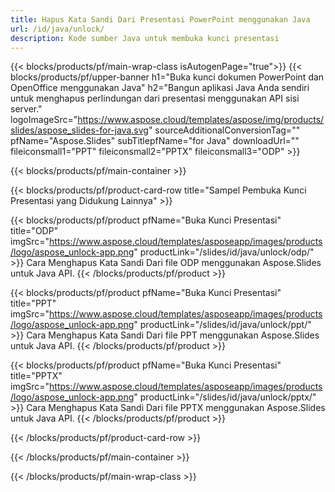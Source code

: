 ```yaml
---
title: Hapus Kata Sandi Dari Presentasi PowerPoint menggunakan Java
url: /id/java/unlock/
description: Kode sumber Java untuk membuka kunci presentasi
---
```


{{< blocks/products/pf/main-wrap-class isAutogenPage="true">}}
{{< blocks/products/pf/upper-banner h1="Buka kunci dokumen PowerPoint dan OpenOffice menggunakan Java" h2="Bangun aplikasi Java Anda sendiri untuk menghapus perlindungan dari presentasi menggunakan API sisi server." logoImageSrc="https://www.aspose.cloud/templates/aspose/img/products/slides/aspose_slides-for-java.svg" sourceAdditionalConversionTag="" pfName="Aspose.Slides" subTitlepfName="for Java" downloadUrl="" fileiconsmall1="PPT" fileiconsmall2="PPTX" fileiconsmall3="ODP" >}}

{{< blocks/products/pf/main-container >}}

{{< blocks/products/pf/product-card-row title="Sampel Pembuka Kunci Presentasi yang Didukung Lainnya" >}}

{{< blocks/products/pf/product pfName="Buka Kunci Presentasi" title="ODP" imgSrc="https://www.aspose.cloud/templates/asposeapp/images/products/logo/aspose_unlock-app.png" productLink="/slides/id/java/unlock/odp/" >}}
Cara Menghapus Kata Sandi Dari file ODP menggunakan Aspose.Slides untuk Java API.
{{< /blocks/products/pf/product >}}

{{< blocks/products/pf/product pfName="Buka Kunci Presentasi" title="PPT" imgSrc="https://www.aspose.cloud/templates/asposeapp/images/products/logo/aspose_unlock-app.png" productLink="/slides/id/java/unlock/ppt/" >}}
Cara Menghapus Kata Sandi Dari file PPT menggunakan Aspose.Slides untuk Java API.
{{< /blocks/products/pf/product >}}

{{< blocks/products/pf/product pfName="Buka Kunci Presentasi" title="PPTX" imgSrc="https://www.aspose.cloud/templates/asposeapp/images/products/logo/aspose_unlock-app.png" productLink="/slides/id/java/unlock/pptx/" >}}
Cara Menghapus Kata Sandi Dari file PPTX menggunakan Aspose.Slides untuk Java API.
{{< /blocks/products/pf/product >}}



{{< /blocks/products/pf/product-card-row >}}

{{< /blocks/products/pf/main-container >}}
    
{{< /blocks/products/pf/main-wrap-class >}}